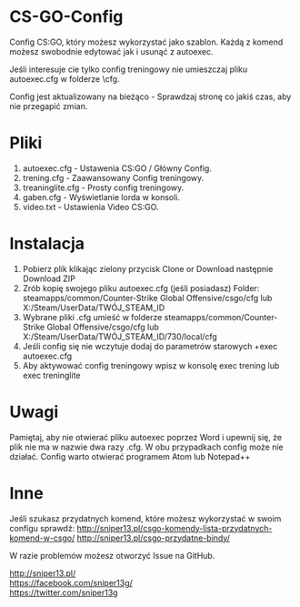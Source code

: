 # CS-GO-Config
Config CS:GO, który możesz wykorzystać jako szablon. Każdą z komend możesz swobodnie edytować jak i usunąć z autoexec.

Jeśli interesuje cie tylko config treningowy nie umieszczaj pliku autoexec.cfg w folderze \cfg\.

Config jest aktualizowany na bieżąco - Sprawdzaj stronę co jakiś czas, aby nie przegapić zmian. 

# Pliki
1. autoexec.cfg - Ustawenia CS:GO / Główny Config.
2. trening.cfg - Zaawansowany Config treningowy.
3. treaninglite.cfg - Prosty config treningowy.
4. gaben.cfg - Wyświetlanie lorda w konsoli.
5. video.txt - Ustawienia Video CS:GO.

# Instalacja

1. Pobierz plik klikając zielony przycisk Clone or Download następnie Download ZIP
2. Zrób kopię swojego pliku autoexec.cfg (jeśli posiadasz) Folder: steamapps/common/Counter-Strike Global Offensive/csgo/cfg lub X:/Steam/UserData/TWÓJ_STEAM_ID
3. Wybrane pliki .cfg umieść w folderze steamapps/common/Counter-Strike Global Offensive/csgo/cfg lub X:/Steam/UserData/TWÓJ_STEAM_ID/730/local/cfg
4. Jeśli config się nie wczytuje dodaj do parametrów starowych +exec autoexec.cfg
5. Aby aktywować config treningowy wpisz w konsolę exec trening lub exec treninglite

# Uwagi

Pamiętaj, aby nie otwierać pliku autoexec poprzez Word i upewnij się, że plik nie ma w nazwie dwa razy .cfg. W obu przypadkach config może nie działać.
Config warto otwierać programem Atom lub Notepad++

# Inne

Jeśli szukasz przydatnych komend, które możesz wykorzystać w swoim configu sprawdź:
http://sniper13.pl/csgo-komendy-lista-przydatnych-komend-w-csgo/
http://sniper13.pl/csgo-przydatne-bindy/

W razie problemów możesz otworzyć Issue na GitHub.

http://sniper13.pl/ <br>
https://facebook.com/sniper13g/ <br>
https://twitter.com/sniper13g
